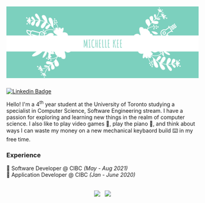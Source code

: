 <!-- ### Hi there 👋 -->

# [![Michelle Header](https://raw.githubusercontent.com/Tokibun/Tokibun/main/assets/name_banner.png)](https://tokibun.github.io/)
[![Linkedin Badge](https://img.shields.io/badge/-LinkedIn-blue?style=flat&logo=Linkedin&logoColor=white)](https://www.linkedin.com/in/mkee/)

Hello! I'm a 4<sup>th</sup> year student at the University of Toronto studying a specialist in Computer Science, Software Engineering stream. I have a passion for exploring and learning new things in the realm of computer science. I also like to play video games 👾, play the piano 🎹, and think about ways I can waste my money on a new mechanical keybaord build ⌨️ in my free time. 

### Experience
💼 Software Developer @ CIBC *(May - Aug 2021)* <br />
💼 Application Developer @ CIBC *(Jan - June 2020)* <br />
<br />
<p align=center>
   <img height=150 align="center" src="https://github-readme-stats.vercel.app/api?username=tokibun&show_icons=true&theme=highcontrast"> &nbsp;
  <img height=150 align="center" src="https://github-readme-stats.vercel.app/api/top-langs/?username=tokibun&langs_count=7&layout=compact&theme=highcontrast" />
</p>
<!--
**Tokibun/Tokibun** is a ✨ _special_ ✨ repository because its `README.md` (this file) appears on your GitHub profile.

Here are some ideas to get you started:

- 🔭 I’m currently working on ...
- 🌱 I’m currently learning ...
- 👯 I’m looking to collaborate on ...
- 🤔 I’m looking for help with ...
- 💬 Ask me about ...
- 📫 How to reach me: ...
- 😄 Pronouns: ...
- ⚡ Fun fact: ...
-->
